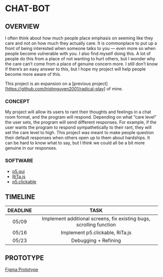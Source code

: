 # CHAT-BOT

## OVERVIEW

I often think about how much people place emphasis on seeming like they care and not on how much they actually care. It is commonplace to put up a front of being interested when someone talks to you — even more so when people become vulnerable with you. I also find myself doing this. A lot of people do this from a place of not wanting to hurt others, but I wonder why the care can’t come from a place of genuine concern more. I still don’t know if there’s an easy answer to this, but I hope my project will help people become more aware of this.

This project is an expansion on a [previous project][https://github.com/trishnguyen2001/radical-play] of mine.

### CONCEPT

My project will allow its users to rant their thoughts and feelings in a chat room format, and the program will respond. Depending on what “care level” the user sets, the program will send different responses. For example, if the user wants the program to respond sympathetically to their rant, they will set the care level to high. This project was meant to make people question their default responses when others open up to them about hardships. It can be hard to know what to say, but I think we could all be a bit more genuine in our responses.

### SOFTWARE

- [p5.gui](https://github.com/bitcraftlab/p5.gui)
- [RiTa.js](https://rednoise.org/rita/)
- [p5.clickable](https://github.com/Lartu/p5.clickable)

## TIMELINE

| DEADLINE |                                TASK                                 |
| :------: | :-----------------------------------------------------------------: |
|  05/09   | Implement additional screens, fix existing bugs, scrolling function |
|  05/16   |                   Implement p5.clickable, RiTa.js                   |
|  05/23   |                        Debugging + Refining                         |

## PROTOTYPE

[Figma Prototype](https://www.figma.com/proto/xR2EgktpvV5G53fElsAed6/Untitled?node-id=7%3A82&scaling=scale-down&page-id=0%3A1&starting-point-node-id=2%3A2)
